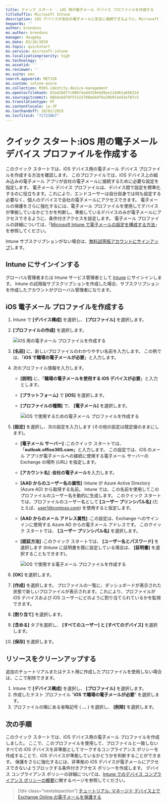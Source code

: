 ```yaml
---
title: クイック スタート - iOS 用の電子メール デバイス プロファイルを作成する
titleSuffix: Microsoft Intune
description: iOS デバイスが会社の電子メールに安全に接続できるように、Microsoft Intune を使用して電子メール デバイス プロファイルを作成する方法について説明します。
keywords: ''
author: brenduns
ms.author: brenduns
manager: dougeby
ms.date: 03/26/2019
ms.topic: quickstart
ms.service: microsoft-intune
ms.localizationpriority: high
ms.technology: ''
ms.assetid: ''
ms.reviewer: ''
ms.suite: ems
search.appverid: MET150
ms.custom: intune-azure
ms.collection: M365-identity-device-management
ms.openlocfilehash: 63ad26077c00bf4ad4350ebd9ee124d61a69b324
ms.sourcegitcommit: 88b6e6d70f5fa15708e640f6e20b97a442ef07c5
ms.translationtype: HT
ms.contentlocale: ja-JP
ms.lasthandoff: 10/02/2019
ms.locfileid: "71723867"
---
```

# <a name="quickstart-create-an-email-device-profile-for-ios"></a>クイック スタート:iOS 用の電子メール デバイス プロファイルを作成する

このクイック スタートでは、iOS デバイス用の電子メール デバイス プロファイルを作成する方法を確認します。 このプロファイルでは、iOS デバイス上の組み込みの電子メール アプリが会社の電子メールに接続するために必要な設定を指定します。 電子メール デバイス プロファイルは、デバイス間で設定を標準化するのに役立ちます。これにより、エンドユーザーは自分自身では何も設定する必要なく、個人のデバイスで会社の電子メールにアクセスできます。 電子メールの保護をさらに強化するには、電子メール プロファイルを使用してデバイスが準拠しているかどうかを判断し、準拠しているデバイスのみが電子メールにアクセスできるように、条件付きアクセスを設定します。 電子メール プロファイルの詳細については、「[Microsoft Intune で電子メールの設定を構成する方法](email-settings-configure.md)」を参照してください。

Intune サブスクリプションがない場合は、[無料試用版アカウントにサインアップ](../fundamentals/free-trial-sign-up.md)します。

## <a name="sign-in-to-intune"></a>Intune にサインインする

グローバル管理者または Intune サービス管理者として [Intune](https://aka.ms/intuneportal) にサインインします。 Intune の試用版サブスクリプションを作成した場合、サブスクリプションを作成したアカウントがグローバル管理者になります。

## <a name="create-an-ios-email-profile"></a>iOS 電子メール プロファイルを作成する
1. Intune で **[デバイス構成]** を選択し、 **[プロファイル]** を選択します。
2. **[プロファイルの作成]** を選択します。
   
   ![iOS 用の電子メール プロファイルを作成する](./media/quickstart-email-profile/ios-create-profile.png)

3. **[名前]** に、新しいプロファイルのわかりやすい名前を入力します。 この例では、「**iOS で職場の電子メールが必要**」と入力します。
4. 次のプロファイル情報を入力します。
   - **[説明]** に、「**職場の電子メールを使用する iOS デバイスが必要**」と入力とします。
   - **[プラットフォーム]** で **[iOS]** を選択します。
   - **[プロファイルの種類]** で、 **[電子メール]** を選択します。
    
     ![iOS で使用するための電子メール プロファイルを作成する](./media/quickstart-email-profile/ios-email-profile-name.png)

5. **[設定]** を選択し、次の設定を入力します (その他の設定は既定値のままにします)。
   - **[電子メール サーバー]** :このクイック スタートでは、「**outlook.office365.com**」と入力します。 この設定では、iOS のメール アプリが電子メールへの接続に使用する電子メール サーバーの Exchange の場所 (URL) を指定します。
   - **[アカウント名]** :**会社の電子メール**を入力します。
   - **[AAD からのユーザー名の属性]** :Intune が Azure Active Directory (Azure AD) から取得する名前。 Intune では、この名前を使用してこのプロファイルのユーザー名を動的に生成します。 このクイック スタートでは、プロファイルのユーザー名として **[ユーザー プリンシパル名]** (たとえば、user1@contoso.com) を使用すると仮定します。
   - **[AAD からのメール アドレス属性]** :この設定は、Exchange へのサインインに使用する Azure AD からの電子メール アドレスです。 このクイック スタートでは、 **[ユーザー プリンシパル名]** を選択します。
   - **[認証方法]** :このクイック スタートでは、 **[ユーザー名とパスワード]** を選択します (Intune に証明書を既に設定している場合は、 **[証明書]** を選択することもできます)。
    
     ![iOS で使用する電子メール プロファイルを作成する](./media/quickstart-email-profile/ios-email-profile.png)

6. **[OK]** を選択します。
7. **[作成]** を選択します。 プロファイルの一覧に、ダッシュボードが表示された状態で新しいプロファイルが表示されます。これにより、プロファイルが iOS デバイスおよび iOS ユーザーにどのように割り当てられているかを監視できます。
8. **[割り当て]** を選択します。
9. **[含める]** タブを選択し、 **[すべてのユーザー] と [すべてのデバイス]** を選択します。 
10. **[保存]** を選択します。

## <a name="clean-up-resources"></a>リソースをクリーンアップする
追加のチュートリアルまたはテスト用に作成したプロファイルを使用しない場合は、ここで削除できます。
1. Intune で **[デバイス構成]** を選択し、 **[プロファイル]** を選択します。
2. 作成したテスト プロファイル "**iOS で職場の電子メールが必要**" を選択します。
3. プロファイルの隣にある省略記号 ( **...** ) を選択し、 **[削除]** を選択します。

## <a name="next-steps"></a>次の手順

このクイック スタートでは、iOS デバイス用の電子メール プロファイルを作成しました。 ここで、このプロファイルを使用して、プロファイルと一致しないすべての iOS デバイスを非準拠としてマークするコンプライアンス ポリシーを作成することで、iOS デバイスが準拠しているかどうかを判断することができます。 保護をさらに強化するには、非準拠の iOS デバイスが電子メールにアクセスできないようブロックする条件付きアクセス ポリシーを作成します。 デバイス コンプライアンス ポリシーの詳細については、[Intune でのデバイス コンプライアンス ポリシーの概要](../protect/device-compliance-get-started.md)に関するページを参照してください。

> [!div class="nextstepaction"]
> [チュートリアル: マネージド デバイス上で Exchange Online の電子メールを保護する](../tutorial-protect-email-on-enrolled-devices.md)
